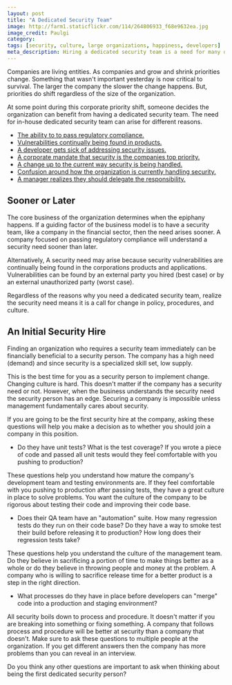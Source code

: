 ```yaml
---
layout: post
title: "A Dedicated Security Team"
image: http://farm1.staticflickr.com/114/264806933_f68e9632ea.jpg
image_credit: Paulgi
category:
tags: [security, culture, large organizations, happiness, developers]
meta_description: Hiring a dedicated security team is a need for many organizations. Security people need to ask the following questions to evaluate this opportunity.
---
```


[1]: http://www.google.com/about/appsecurity/reward-program/
[2]: http://www.wright.edu/~scott.williams/LeaderLetter/delegating.htm
[3]: http://www.bankinfosecurity.com/re-building-infosec-team-a-5122/op-1
[4]: http://www.infosecisland.com/blogview/22365-Cloud-Confusion-is-Considerable.html
[5]: http://discursive.com/2012/06/02/developers-security-is-your-problem-get-over-it/
[6]: https://www.google.com/search?&q=%22Security+is+our+priority%22
[7]: http://www.ama-assn.org/amednews/2012/04/23/bisf0426.htm

Companies are living entities. As companies and grow and shrink priorities change. Something that wasn't important yesterday is now critical to survival. The larger the company the slower the change happens. But, priorities do shift regardless of the size of the organization.

At some point during this corporate priority shift, someone decides the organization can benefit from having a dedicated security team. The need for in-house dedicated security team can arise for different reasons.

* [The ability to to pass regulatory compliance.][7]
* [Vulnerabilities continually being found in products.][1]
* [A developer gets sick of addressing security issues.][5]
* [A corporate mandate that security is the companies top priority.][6]
* [A change up to the current way security is being handled.][3]
* [Confusion around how the organization is currently handling security.][4]
* [A manager realizes they should delegate the responsibility.][2]

## Sooner or Later

The core business of the organization determines when the epiphany happens. If a guiding factor of the business model is to have a security team, like a company in the financial sector, then the need arises sooner. A company focused on passing regulatory compliance will understand a security need sooner than later.

Alternatively, A security need may arise because security vulnerabilities are continually being found in the corporations products and applications. Vulnerabilities can be found by an external party you hired (best case) or by an external unauthorized party (worst case). 

Regardless of the reasons why you need a dedicated security team, realize the security need means it is a call for change in policy, procedures, and culture.

## An Initial Security Hire

Finding an organization who requires a security team immediately can be financially beneficial to a security person. The company has a high need (demand) and since security is a specialized skill set, low supply. 

This is the best time for you as a security person to implement change. Changing culture is hard. This doesn't matter if the company has a security need or not. However, when the business understands the security need the security person has an edge. Securing a company is impossible unless management fundamentally cares about security.

If you are going to be the first security hire at the company, asking these questions will help you make a decision as to whether you should join a company in this position.

* Do they have unit tests? What is the test coverage? If you wrote a piece of code and passed all unit tests would they feel comfortable with you pushing to production? 

These questions help you understand how mature the company's development team and testing environments are. If they feel comfortable with you pushing to production after passing tests, they have a great culture in place to solve problems. You want the culture of the company to be rigorous about testing their code and improving their code base.

* Does their QA team have an "automation" suite. How many regression tests do they run on their code base? Do they have a way to smoke test their build before releasing it to production? How long does their regression tests take?

These questions help you understand the culture of the management team. Do they believe in sacrificing a portion of time to make things better as a whole or do they believe in throwing people and money at the problem. A company who is willing to sacrifice release time for a better product is a step in the right direction.

* What processes do they have in place before developers can "merge" code into a production and staging environment?

All security boils down to process and procedure. It doesn't matter if you are breaking into something or fixing something. A company that follows process and procedure will be better at security than a company that doesn't. Make sure to ask these questions to multiple people at the organization. If you get different answers then the company has more problems than you can reveal in an interview.

Do you think any other questions are important to ask when thinking about being the first dedicated security person?
